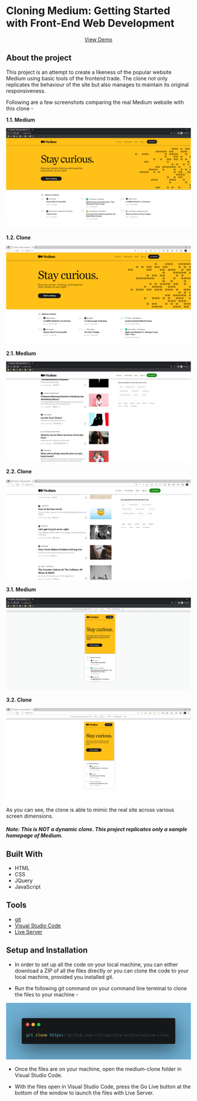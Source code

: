 # Cloning Medium: Getting Started with Front-End Web Development

<p align="center">
<a href="#">View Demo</a>
</p>


## About the project

This project is an attempt to create a likeness of the popular website Medium using basic tools of the frontend trade. The clone not only replicates the behaviour of the site but also manages to maintain its original responsiveness.

Following are a few screenshots comparing the real Medium website with this clone - 

**1.1. Medium**

<img src="./images//Screenshot%20(434).png">

**1.2. Clone**

<img src="./images//Screenshot%20(437).png">

**2.1. Medium**

<img src="./images//Screenshot%20(435).png">

**2.2. Clone**

<img src="./images//Screenshot%20(438).png">

**3.1. Medium**

<img src="./images//Screenshot%20(436).png">

**3.2. Clone**

<img src="./images//Screenshot%20(439).png">

As you can see, the clone is able to mimic the real site across various screen dimensions.

#### *Note: This is NOT a dynamic clone. This project replicates only a sample homepage of Medium.*

## Built With

+ HTML
+ CSS
+ JQuery
+ JavaScript

## Tools

+ [git](https://git-scm.com/downloads)
+ [Visual Studio Code](https://code.visualstudio.com/)
+ [Live Server](https://marketplace.visualstudio.com/items?itemName=ritwickdey.LiveServer)

## Setup and Installation

+ In order to set up all the code on your local machine, you can either download a ZIP of all the files directly or you can clone the code to your local machine, provided you installed git.

+ Run the following git command on your command line terminal to clone the files to your machine - 

<img src="./images/carbon.png">

+ Once the files are on your machine, open the medium-clone folder in Visual Studio Code.

+ With the files open in Visual Studio Code, press the Go Live button at the bottom of the window to launch the files with Live Server.
